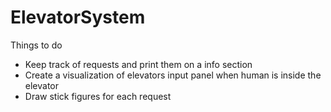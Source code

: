 # ElevatorSystem

Things to do
- Keep track of requests and print them on a info section
- Create a visualization of elevators input panel when human is inside the elevator
- Draw stick figures for each request
